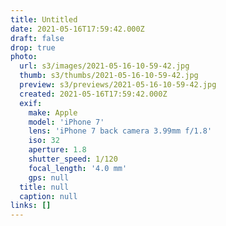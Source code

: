 ```yaml
---
title: Untitled
date: 2021-05-16T17:59:42.000Z
draft: false
drop: true
photo:
  url: s3/images/2021-05-16-10-59-42.jpg
  thumb: s3/thumbs/2021-05-16-10-59-42.jpg
  preview: s3/previews/2021-05-16-10-59-42.jpg
  created: 2021-05-16T17:59:42.000Z
  exif:
    make: Apple
    model: 'iPhone 7'
    lens: 'iPhone 7 back camera 3.99mm f/1.8'
    iso: 32
    aperture: 1.8
    shutter_speed: 1/120
    focal_length: '4.0 mm'
    gps: null
  title: null
  caption: null
links: []
---
```

